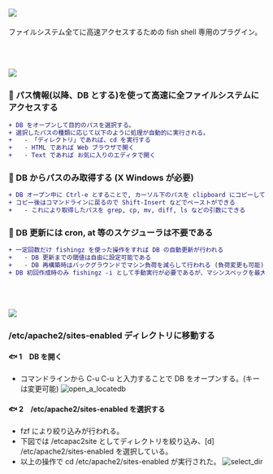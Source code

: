 # <img src="http://placehold.jp/32/39aaff/ff0000/180x40.png?text=fishingz">
ファイルシステム全てに高速アクセスするための fish shell 専用のプラグイン。

　

## <img src="http://placehold.jp/24/39aaff/ffffff/180x40.png?text=特徴">
### :whale: パス情報(以降、DB とする)を使って高速に全ファイルシステムにアクセスする  
```diff
+ DB をオープンして目的のパスを選択する。
+ 選択したパスの種類に応じて以下のように処理が自動的に実行される。
+　　- 「ディレクトリ」であれば、cd を実行する
+　　- HTML であれば Web ブラウザで開く
+　　- Text であれば お気に入りのエディタで開く
```

### :whale: DB からパスのみ取得する (X Windows が必要)
```diff
+ DB オープン中に Ctrl-e とすることで, カーソル下のパスを clipboard にコピーしてくれる
+ コピー後はコマンドラインに戻るので Shift-Insert などでペーストができる
+　　- これにより取得したパスを grep, cp, mv, diff, ls などの引数にできる
```

### :whale: DB 更新には cron, at 等のスケジューラは不要である
```diff
+ 一定回数だけ fishingz を使った操作をすれば DB の自動更新が行われる
+　　- DB 更新までの閾値は自由に設定可能である
+　　- DB 再構築時はバックグラウンドでマシン負荷を減らして行われる (負荷変更も可能)
+ DB 初回作成時のみ fishingz -i として手動実行が必要であるが、マシンスペックを最大限に使って DB を構築を高速に行う
```

　

## <img src="http://placehold.jp/24/39aaff/ffffff/180x40.png?text=デモ">
### /etc/apache2/sites-enabled ディレクトリに移動する
#### :fish: 1　DB を開く
+ コマンドラインから C-u C-u と入力することで DB をオープンする。(キーは変更可能) 
![open_a_locatedb](https://user-images.githubusercontent.com/39640214/41501398-9ff0be4e-71de-11e8-8720-41733d6c0f7e.gif)

#### :fish: 2　/etc/apache2/sites-enabled を選択する
+ fzf により絞り込みが行われる。
+ 下図では /etcapac2site としてディレクトリを絞り込み、[d]  /etc/apache2/sites-enabled を選択している。
+ 以上の操作で cd /etc/apache2/sites-enabled が実行された。
![select_dir](https://user-images.githubusercontent.com/39640214/41502097-6ecb9834-71ed-11e8-804e-0cdfd8f8f102.gif)
　
 
